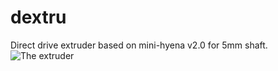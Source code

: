 # dextru
Direct drive extruder based on mini-hyena v2.0 for 5mm shaft.
![The extruder](https://raw.github.com/algspd/Gearless-extruder-for-RepRap/master/gearless_cut_view.png)
